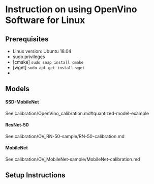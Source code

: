 # Instruction on using OpenVino Software for Linux

## Prerequisites
+ Linux version: Ubuntu 18.04
+ sudo privileges
+ [cmake] `sudo snap install cmake`
+ [wget] `sudo apt-get install wget`
+ [Boost]: https://dl.bintray.com/boostorg/release/1.73.0/source/boost_1_73_0.tar.gz
 
## Models

#### SSD-MobileNet
See calibration/OpenVino_calibration.md#quantized-model-example

#### ResNet-50

See calibration/OV_RN-50-sample/RN-50-calibration.md

#### MobileNet
See calibration/OV_MobileNet-sample/MobileNet-calibration.md


## Setup Instructions

